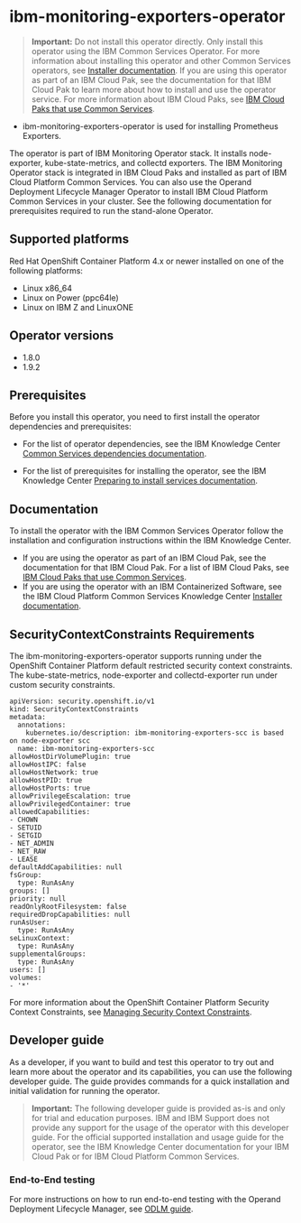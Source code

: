 # ibm-monitoring-exporters-operator

> **Important:** Do not install this operator directly. Only install this operator using the IBM Common Services Operator. For more information about installing this operator and other Common Services operators, see [Installer documentation](http://ibm.biz/cpcs_opinstall). If you are using this operator as part of an IBM Cloud Pak, see the documentation for that IBM Cloud Pak to learn more about how to install and use the operator service. For more information about IBM Cloud Paks, see [IBM Cloud Paks that use Common Services](http://ibm.biz/cpcs_cloudpaks).

- ibm-monitoring-exporters-operator is used for installing Prometheus Exporters.

The operator is part of IBM Monitoring Operator stack. It installs node-exporter, kube-state-metrics, and collectd exporters. The IBM Monitoring Operator stack is integrated in IBM Cloud Paks and installed as part of IBM Cloud Platform Common Services. You can also use the Operand Deployment Lifecycle Manager Operator to install IBM Cloud Platform Common Services in your cluster. See the following documentation for prerequisites required to run the stand-alone Operator.

## Supported platforms

Red Hat OpenShift Container Platform 4.x or newer installed on one of the following platforms:
- Linux x86_64
- Linux on Power (ppc64le)
- Linux on IBM Z and LinuxONE

## Operator versions

- 1.8.0
- 1.9.2

## Prerequisites

Before you install this operator, you need to first install the operator dependencies and prerequisites:

- For the list of operator dependencies, see the IBM Knowledge Center [Common Services dependencies documentation](http://ibm.biz/cpcs_opdependencies).

- For the list of prerequisites for installing the operator, see the IBM Knowledge Center [Preparing to install services documentation](http://ibm.biz/cpcs_opinstprereq).

## Documentation

To install the operator with the IBM Common Services Operator follow the installation and configuration instructions within the IBM Knowledge Center.

- If you are using the operator as part of an IBM Cloud Pak, see the documentation for that IBM Cloud Pak. For a list of IBM Cloud Paks, see [IBM Cloud Paks that use Common Services](http://ibm.biz/cpcs_cloudpaks).
- If you are using the operator with an IBM Containerized Software, see the IBM Cloud Platform Common Services Knowledge Center [Installer documentation](http://ibm.biz/cpcs_opinstall).

## SecurityContextConstraints Requirements

The ibm-monitoring-exporters-operator supports running under the OpenShift Container Platform default restricted security context constraints. The kube-state-metrics, node-exporter and collectd-exporter run under custom security constraints.

```
apiVersion: security.openshift.io/v1
kind: SecurityContextConstraints
metadata:
  annotations:
    kubernetes.io/description: ibm-monitoring-exporters-scc is based on node-exporter scc
  name: ibm-monitoring-exporters-scc
allowHostDirVolumePlugin: true
allowHostIPC: false
allowHostNetwork: true
allowHostPID: true
allowHostPorts: true
allowPrivilegeEscalation: true
allowPrivilegedContainer: true
allowedCapabilities:
- CHOWN
- SETUID
- SETGID
- NET_ADMIN
- NET_RAW
- LEASE
defaultAddCapabilities: null
fsGroup:
  type: RunAsAny
groups: []
priority: null
readOnlyRootFilesystem: false
requiredDropCapabilities: null
runAsUser:
  type: RunAsAny
seLinuxContext:
  type: RunAsAny
supplementalGroups:
  type: RunAsAny
users: []
volumes:
- '*'
```

For more information about the OpenShift Container Platform Security Context Constraints, see [Managing Security Context Constraints](https://docs.openshift.com/container-platform/4.3/authentication/managing-security-context-constraints.html).

## Developer guide

As a developer, if you want to build and test this operator to try out and learn more about the operator and its capabilities, you can use the following developer guide. The guide provides commands for a quick installation and initial validation for running the operator.

> **Important:** The following developer guide is provided as-is and only for trial and education purposes. IBM and IBM Support does not provide any support for the usage of the operator with this developer guide. For the official supported installation and usage guide for the operator, see the IBM Knowledge Center documentation for your IBM Cloud Pak or for IBM Cloud Platform Common Services.

### End-to-End testing

For more instructions on how to run end-to-end testing with the Operand Deployment Lifecycle Manager, see [ODLM guide](https://github.com/IBM/operand-deployment-lifecycle-manager/blob/master/docs/install/common-service-integration.md#end-to-end-test).

